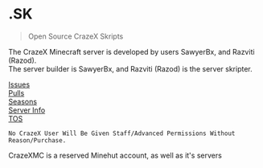 # .SK
> Open Source CrazeX Skripts

The CrazeX Minecraft server is developed by users SawyerBx, and Razviti (Razod).  
The server builder is SawyerBx, and Razviti (Razod) is the server skripter.  

[Issues](https://github.com/CrazeXMC/skripts/issues)  
[Pulls](https://github.com/CrazeXMC/skripts/pulls)  
[Seasons](https://github.com/CrazeXMC/skrips/SEASONS.md)  
[Server Info](https://github.com/CrazeXMC/skripts/SERVER_INFO.md)  
[TOS](https://github.com/CrazeXMC/skripts/TOS.md)

`No CrazeX User Will Be Given Staff/Advanced Permissions Without Reason/Purchase.`

CrazeXMC is a reserved Minehut account, as well as it's servers
